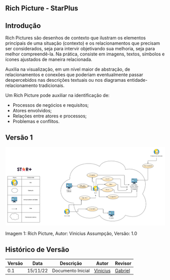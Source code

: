 ## Rich Picture - StarPlus
## Introdução

Rich Pictures são desenhos de contexto que ilustram os elementos principais de uma situação (contexto) e os relacionamentos que precisam ser considerados, seja para intervir objetivando sua melhoria, seja para melhor compreendê-la. Na prática, consiste em imagens, textos, símbolos e ícones ajustados de maneira relacionada.

Auxilia na visualização, em um nível maior de abstração, de relacionamentos e conexões que poderiam eventualmente passar despercebidos nas descrições textuais ou nos diagramas entidade-relacionamento tradicionais.

Um Rich Picture pode auxiliar na identificação de:
- Processos de negócios e requisitos;
- Atores envolvidos;
- Relações entre atores e processos;
- Problemas e conflitos.

## Versão 1
![StarPul RichPicture](..\assets\RichPicture.png)
<p>Imagem 1: Rich Picture, Autor: Vinicius Assumpção, Versão: 1.0<p/>

## Histórico de Versão

| Versão | Data | Descrição | Autor | Revisor
|--------|------|-----------|-------| -------
| 0.1 | 15/11/22 | Documento Inicial | [Vinicius](https://github.com/viniman27) | [Gabriel](https://github.com/GabrielRoger07)


